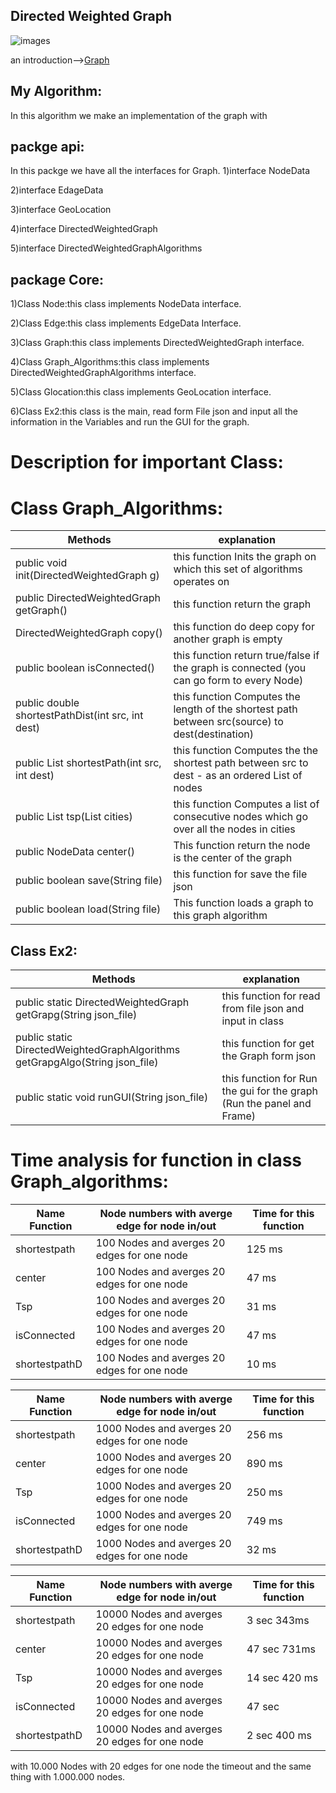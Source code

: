##  Directed Weighted Graph
![images](https://user-images.githubusercontent.com/86603326/145286722-dcdbf181-97f5-4f8c-9db1-57e1cc49047b.jpg)

an introduction-->[Graph](https://en.wikipedia.org/wiki/Directed_graph)

## My Algorithm:
In this algorithm we make an implementation of the graph with

packge api:
----
In this packge we have all the interfaces for Graph.
1)interface NodeData

2)interface EdageData

3)interface GeoLocation

4)interface DirectedWeightedGraph

5)interface DirectedWeightedGraphAlgorithms

package Core:
---
1)Class Node:this class implements NodeData interface.
                                                                    
2)Class Edge:this class implements EdgeData Interface.

3)Class Graph:this class implements DirectedWeightedGraph interface.

4)Class Graph_Algorithms:this class implements DirectedWeightedGraphAlgorithms interface.

5)Class Glocation:this class implements GeoLocation interface.

6)Class Ex2:this class is the main, read form File json and input all the information in the Variables and run the GUI for the graph.

# Description for important Class:


# Class Graph_Algorithms:
|Methods                                                |                                   explanation                                                 |
|-------------------------------------------------------|-----------------------------------------------------------------------------------------------|
|public void init(DirectedWeightedGraph g)              |this function Inits the graph on which this set of algorithms operates on                      |
|public DirectedWeightedGraph getGraph()                |this function return the graph                                                                 |
|DirectedWeightedGraph copy()                           |this function do deep copy for another graph is empty                                          |
|public boolean isConnected()                           |this function return true/false if the graph is connected (you can go form to every Node)      |
|public double shortestPathDist(int src, int dest)      |this function Computes the length of the shortest path between src(source) to dest(destination)|
|public List<NodeData> shortestPath(int src, int dest)  |this function Computes the the shortest path between src to dest - as an ordered List of nodes |
|public List<NodeData> tsp(List<NodeData> cities)       |this function Computes a list of consecutive nodes which go over all the nodes in cities       |
|public NodeData center()                               |This function return the node is the center of the graph                                       |
|public boolean save(String file)                       |this function for save the file json                                                           |
|public boolean load(String file)                       |This function loads a graph to this graph algorithm                                            |
  
## Class Ex2:
|Methods                                                                     |                    explanation                                      |
|----------------------------------------------------------------------------|---------------------------------------------------------------------|
| public static DirectedWeightedGraph getGrapg(String json_file)             |this function for read from file json and input in class             |
|public static DirectedWeightedGraphAlgorithms getGrapgAlgo(String json_file)|this function for get the Graph form json                            |
|public static void runGUI(String json_file)                                 |this function for Run the gui for the graph (Run the panel and Frame)|





# Time analysis for function in class Graph_algorithms:

|Name Function|Node numbers with averge edge for node in/out| Time for this function|
|-------------|---------------------------------------------|-----------------------|
|shortestpath |  100 Nodes and averges 20 edges for one node|    125 ms             |   
|center       |  100 Nodes and averges 20 edges for one node|    47 ms              |
|Tsp          |  100 Nodes and averges 20 edges for one node|    31 ms              |
|isConnected  |  100 Nodes and averges 20 edges for one node|    47 ms              |
|shortestpathD|  100 Nodes and averges 20 edges for one node|    10 ms              |


|Name Function|Node numbers with averge edge for node in/out | Time for this function|
|-------------|----------------------------------------------|-----------------------|
|shortestpath |  1000 Nodes and averges 20 edges for one node|    256 ms             |   
|center       |  1000 Nodes and averges 20 edges for one node|    890 ms             |
|Tsp          |  1000 Nodes and averges 20 edges for one node|    250 ms             |
|isConnected  |  1000 Nodes and averges 20 edges for one node|    749 ms             |
|shortestpathD|  1000 Nodes and averges 20 edges for one node|    32 ms              |

|Name Function|Node numbers with averge edge for node in/out  | Time for this function|
|-------------|-----------------------------------------------|-----------------------|
|shortestpath |  10000 Nodes and averges 20 edges for one node|    3 sec 343ms        |   
|center       |  10000 Nodes and averges 20 edges for one node|    47 sec 731ms       |
|Tsp          |  10000 Nodes and averges 20 edges for one node|    14 sec 420 ms      |
|isConnected  |  10000 Nodes and averges 20 edges for one node|    47 sec             |
|shortestpathD| 10000 Nodes and averges 20 edges for one node |    2 sec 400 ms       |

with 10.000 Nodes with 20 edges for one node the timeout and the same thing with 1.000.000 nodes.











